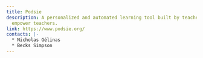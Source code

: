```yaml
---
title: Podsie
description: A personalized and automated learning tool built by teachers, to
  empower teachers.
link: https://www.podsie.org/
contacts: |-
  * N﻿icholas Gélinas
  * B﻿ecks Simpson
---
```

